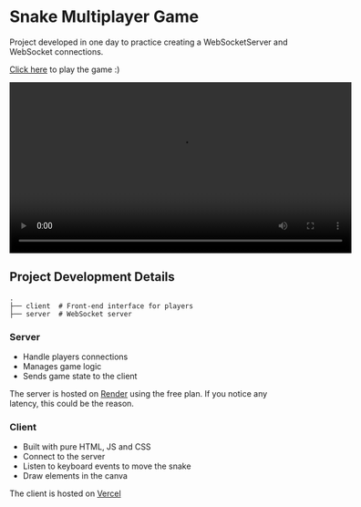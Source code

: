 # Snake Multiplayer Game

Project developed in one day to practice creating a WebSocketServer and WebSocket connections.

[Click here](https://snake-multiplayer-pearl.vercel.app) to play the game :)

<video controls width="600">
  <source src="https://d3v55qvjb2v012.cloudfront.net/gaRo/2025/01/09/03/05/cTVQehnegFX/sc.mp4?srcid=cTVQehnegFX&Policy=eyJTdGF0ZW1lbnQiOlt7IlJlc291cmNlIjoiaHR0cHM6Ly9kM3Y1NXF2amIydjAxMi5jbG91ZGZyb250Lm5ldC9nYVJvLzIwMjUvMDEvMDkvMDMvMDUvY1RWUWVobmVnRlgvc2MubXA0P3NyY2lkPWNUVlFlaG5lZ0ZYIiwiQ29uZGl0aW9uIjp7IkRhdGVMZXNzVGhhbiI6eyJBV1M6RXBvY2hUaW1lIjoxNzM2NDc4MzMxfX19XX0_&Signature=Fxt~GdQdj6ZmapmpNqiRC-sYRI9vhOO-Q5yLPDKnFtBdTZpe~GD4a~tY3cAnMmbmFd~jPQ1kjN9wDlnU4LY3DIC5pRMRsz-fdUkaGrz6X1bnGrWUYk8f16D27DnpxDxhuWhnazHOfazcDJDcYOy2uwIb6cSkoJDq7JC6F4xedk4_&Key-Pair-Id=APKAI4E2RN57D46ONMEQ" type="video/mp4">
  Two users playing snake game
</video>

## Project Development Details

```
.
├── client  # Front-end interface for players
├── server  # WebSocket server
```

### Server

- Handle players connections
- Manages game logic
- Sends game state to the client

The server is hosted on [Render](https://render.com) using the free plan. If you notice any latency, this could be the reason.

### Client

- Built with pure HTML, JS and CSS
- Connect to the server
- Listen to keyboard events to move the snake
- Draw elements in the canva

The client is hosted on [Vercel](https://vercel.com)